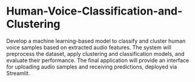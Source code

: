# Human-Voice-Classification-and-Clustering
Develop a machine learning-based model to classify and cluster human voice samples based on extracted audio features. The system will preprocess the dataset, apply clustering and classification models, and evaluate their performance. The final application will provide an interface for uploading audio samples and receiving predictions, deployed via Streamlit.
